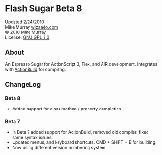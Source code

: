 # Flash Sugar Beta 8
Updated 2/24/2010  
Mike Murray [wizaado.com](http://wizaado.com)  
&copy; 2010 Mike Murray  
License: [GNU GPL 3.0](http://www.gnu.org/licenses/gpl-3.0.html)  

## About

An Espresso Sugar for ActionScript 3, Flex, and AIR development.
Integrates with [ActionBuild](http://github.com/zado/ActionBuild) for compiling.

## ChangeLog

### Beta 8
- Added support for class method / property completion

### Beta 7
- In Beta 7 added support for ActionBuild, removed old compiler. fixed some syntax issues.
- Updated menus, and keyboard shortcuts. CMD + SHIFT + B for building.
- Now using different version numbering system.